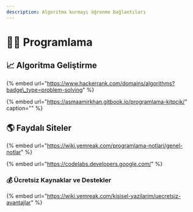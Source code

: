 ```yaml
---
description: Algoritma kurmayı öğrenme bağlantıları
---
```


# 👨‍💻 Programlama

## 📈 Algoritma Geliştirme

{% embed url="https://www.hackerrank.com/domains/algorithms?badge\_type=problem-solving" %}

{% embed url="https://asmaamirkhan.gitbook.io/programlama-kitpcik/" caption="" %}

## 🌎 Faydalı Siteler

{% embed url="https://wiki.yemreak.com/programlama-notlari/genel-notlar" %}

{% embed url="https://codelabs.developers.google.com/" %}

### 💰 Ücretsiz Kaynaklar ve Destekler

{% embed url="https://wiki.yemreak.com/kisisel-yazilarim/uecretsiz-avantajlar" %}









